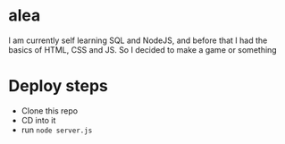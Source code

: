 # alea
I am currently self learning SQL and NodeJS, and before that I had the basics of HTML, CSS and JS.
So I decided to make a game or something

# Deploy steps

- Clone this repo
- CD into it
- run `node server.js`
